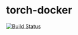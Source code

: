 # torch-docker

[![Build Status](https://travis-ci.org/aikupoker/torch-docker.svg?branch=master)](https://travis-ci.org/aikupoker/torch-docker)


